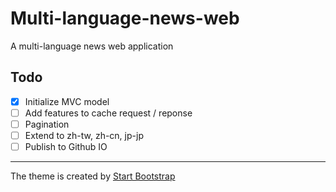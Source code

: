 # Multi-language-news-web

A multi-language news web application

## Todo

- [x] Initialize MVC model
- [ ] Add features to cache request / reponse
- [ ] Pagination
- [ ] Extend to zh-tw, zh-cn, jp-jp
- [ ] Publish to Github IO

---

The theme is created by [Start Bootstrap](https://startbootstrap.com/theme/clean-blog/)
